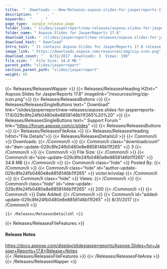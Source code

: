 ```yaml
---
title:  "  Downloads ---New-Releases-aspose.slides-for-jasperreports-17.8 . " 
description:  "    . " 
keywords:  "    . " 
page_type:  single_release_page
folder_link: " slides/jasperreport/new-releases/aspose.slides-for-jasperreports-17.8/"
folder_name: " Aspose.Slides for JasperReports 17.8"
download_link: " /slides/jasperreport/new-releases/aspose.slides-for-jasperreports-17.8/029c8fe24fb0480e8e8858146b11f265"
download_text: " Download"
Intro_text: " It contains Aspose.Slides for JasperReports 17.8 release."
image_link: " https://downloads.aspose.com/resources/img/zip-icon.png"
download_count: "   8/31/2017  Downloads: 3  Views: 199"
file_size: "  File Size: 34.8 MB "
parent_path: "slides/jasperreport"
section_parent_path: "slides/jasperreport"
weight: 65 
---
```


{{< Releases/ReleasesWapper >}}
  {{< Releases/ReleasesHeading H2txt=" Aspose.Slides for JasperReports 17.8" imagelink="/resources/img/zip-icon.png">}}
  {{< Releases/ReleasesButtons >}}
    {{< Releases/ReleasesSingleButtons text=" Download" link="/slides/jasperreport/new-releases/aspose.slides-for-jasperreports-17.8/029c8fe24fb0480e8e8858146b11f265%20%20" >}}
    {{< Releases/ReleasesSingleButtons text=" Support Forum " link="https://forum.aspose.com/c/slides" >}}
  {{< Releases/ReleasesButtons >}}
  {{< Releases/ReleasesFileArea >}}
    {{< Releases/ReleasesHeading h4txt="File Details">}}
    {{< Releases/ReleasesDetailsUl >}}
            {{< Common/li  >}} Downloads: {{< /Common/li >}} 
      {{< Common/li class="downloadcount" id="dwn-update-029c8fe24fb0480e8e8858146b11f265" >}} 3 {{< /Common/li >}} 
      {{< Common/li  >}} File Size: {{< /Common/li >}} 
      {{< Common/li id="size-update-029c8fe24fb0480e8e8858146b11f265" >}} 34.8 MB {{< /Common/li >}} 
      {{< Common/li  class="hide" >}} Posted By: {{< /Common/li >}} 
      {{< Common/li class="hide" id="author-update-029c8fe24fb0480e8e8858146b11f265" >}} victor.krivolap {{< /Common/li >}} 
      {{< Common/li class="hide"  >}} Views: {{< /Common/li >}} 
      {{< Common/li class="hide" id="view-update-029c8fe24fb0480e8e8858146b11f265" >}} 200 {{< /Common/li >}} 
      {{< Common/li  >}} Date Added: {{< /Common/li >}} 
      {{< Common/li id="added-update-029c8fe24fb0480e8e8858146b11f265" >}} 8/31/2017 {{< /Common/li >}} 

    {{< /Releases/ReleasesDetailsUl >}}

  {{< Releases/ReleasesFileFeatures >}}
      <h4>Release Notes</h4><div><a href="https://docs.aspose.com/display/slidesjasperreports/Aspose.Slides+for+Jasper+Reports+17.8+Release+Notes">https://docs.aspose.com/display/slidesjasperreports/Aspose.Slides+for+Jasper+Reports+17.8+Release+Notes</a></div>
  {{< /Releases/ReleasesFileFeatures >}}
 {{< /Releases/ReleasesFileArea >}}
{{< /Releases/ReleasesWapper >}}


